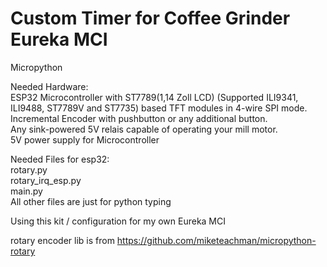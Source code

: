 # Custom Timer for Coffee Grinder Eureka MCI
Micropython

Needed Hardware:<br>
ESP32 Microcontroller with ST7789(1,14 Zoll LCD) (Supported ILI9341, ILI9488, ST7789V and ST7735) based TFT modules in 4-wire SPI mode.<br>
Incremental Encoder with pushbutton or any additional button.<br>
Any sink-powered 5V relais capable of operating your mill motor.<br>
5V power supply for Microcontroller<br>

Needed Files for esp32:<br>
rotary.py<br>
rotary_irq_esp.py<br>
main.py<br>
All other files are just for python typing

Using this kit / configuration for my own Eureka MCI


rotary encoder lib is from https://github.com/miketeachman/micropython-rotary
